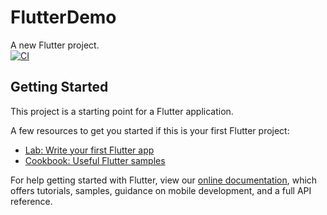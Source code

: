 # FlutterDemo

A new Flutter project.  
[![CI](https://github.com/AoEiuV020/FlutterDemo/workflows/CI/badge.svg)](https://github.com/AoEiuV020/FlutterDemo/actions)

## Getting Started

This project is a starting point for a Flutter application.

A few resources to get you started if this is your first Flutter project:

- [Lab: Write your first Flutter app](https://flutter.dev/docs/get-started/codelab)
- [Cookbook: Useful Flutter samples](https://flutter.dev/docs/cookbook)

For help getting started with Flutter, view our
[online documentation](https://flutter.dev/docs), which offers tutorials,
samples, guidance on mobile development, and a full API reference.
